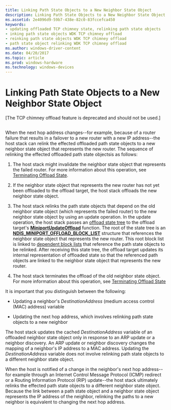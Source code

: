 ```yaml
---
title: Linking Path State Objects to a New Neighbor State Object
description: Linking Path State Objects to a New Neighbor State Object
ms.assetid: 2e4096d9-59b7-438e-82c0-83fccefca450
keywords:
- updating offloaded TCP chimney state, relinking path state objects
- inking path state objects WDK TCP chimney offload
- reinking path state objects WDK TCP chimney offload
- path state object relinking WDK TCP chimney offload
ms.author: windows-driver-content
ms.date: 04/20/2017
ms.topic: article
ms.prod: windows-hardware
ms.technology: windows-devices
---
```


# Linking Path State Objects to a New Neighbor State Object


\[The TCP chimney offload feature is deprecated and should not be used.\]

## <a href="" id="ddk-linking-path-state-objects-to-a-new-neighbor-state-object-ng"></a>


When the next hop address changes--for example, because of a router failure that results in a failover to a new router with a new IP address--the host stack can relink the effected offloaded path state objects to a new neighbor state object that represents the new router. The sequence of relinking the effected offloaded path state objectsis as follows:

1.  The host stack might invalidate the neighbor state object that represents the failed router. For more information about this operation, see [Terminating Offload State](terminating-offload-state.md).

2.  If the neighbor state object that represents the new router has not yet been offloaded to the offload target, the host stack offloads the new neighbor state object.

3.  The host stack relinks the path state objects that depend on the old neighbor state object (which represents the failed router) to the new neighbor state object by using an update operation. In the update operation, the host stack passes an [offload state tree](offload-state-tree.md) to the offload target's [**MiniportUpdateOffload**](https://msdn.microsoft.com/library/windows/hardware/ff560463) function. The root of the state tree is an [**NDIS\_MINIPORT\_OFFLOAD\_BLOCK\_LIST**](https://msdn.microsoft.com/library/windows/hardware/ff566469) structure that references the neighbor state object that represents the new router. This root block list is linked to [dependent block lists](offload-block-lists.md) that reference the path state objects to be relinked. After receiving this state tree, the offload target updates its internal representation of offloaded state so that the referenced path objects are linked to the neighbor state object that represents the new router.

4.  The host stack terminates the offload of the old neighbor state object. For more information about this operation, see [Terminating Offload State](terminating-offload-state.md)

It is important that you distinguish between the following:

-   Updating a neighbor's *DestinationAddress* (medium access control (MAC) address) variable

-   Updating the next hop address, which involves relinking path state objects to a new neighbor

The host stack updates the cached *DestinationAddress* variable of an offloaded neighbor state object only in response to an ARP update or a neighbor discovery. An ARP update or neighbor discovery changes the mapping of a neighbor's IP address to a MAC address. Updating the *DestinationAddress* variable does not involve relinking path state objects to a different neighbor state object.

When the host is notified of a change in the neighbor's next hop address--for example through an Internet Control Message Protocol (ICMP) redirect or a Routing Information Protocol (RIP) update--the host stack ultimately relinks the effected path state objects to a different neighbor state object. Because the link between a path state object and a neighbor state object represents the IP address of the neighbor, relinking the paths to a new neighbor is equivalent to changing the next hop address.

 

 





